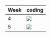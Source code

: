 | Week | coding |
| --- | --- |
| 4 |  ![](https://github.com/kmaooad/coding-19w4-PolinaShlepakova/workflows/Grading/badge.svg) |
| 5 |  ![](https://github.com/kmaooad/coding-19W05-PolinaShlepakova/workflows/Grading/badge.svg) |
